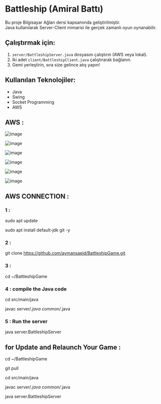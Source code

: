# Battleship (Amiral Battı)

Bu proje Bilgisayar Ağları dersi kapsamında geliştirilmiştir.  
Java kullanılarak Server-Client mimarisi ile gerçek zamanlı oyun oynanabilir.

## Çalıştırmak için:

1. `server/BattleshipServer.java` dosyasını çalıştırın (AWS veya lokal).
2. İki adet `client/BattleshipClient.java` çalıştırarak bağlanın.
3. Gemi yerleştirin, sıra size gelince atış yapın!

## Kullanılan Teknolojiler:
- Java
- Swing
- Socket Programming
- AWS

## AWS :

![image](https://github.com/user-attachments/assets/6e8b0332-b2d6-4e1b-8514-db355df5f96c)

![image](https://github.com/user-attachments/assets/5b8bdc16-2bcf-40cb-ab4c-c086c11829c8)

![image](https://github.com/user-attachments/assets/961187ce-e666-4649-b85e-457874beead2)

![image](https://github.com/user-attachments/assets/1dec4858-36e5-4054-b3f9-ba09b60f7d4d)

![image](https://github.com/user-attachments/assets/2a85bae9-2a1c-427a-adca-485e1877d45d)

![image](https://github.com/user-attachments/assets/1d1cbe02-d5ae-499a-8c1a-94445e241e35)


## AWS CONNECTION :
### 1 : 
sudo apt update

sudo apt install default-jdk git -y
### 2 :
git clone https://github.com/aymansaeid/BattleshipGame.git
### 3 :
cd ~/BattleshipGame
### 4 : compile the Java code
cd src/main/java

javac server/*.java common/*.java
### 5 : Run the server
java server.BattleshipServer
## for Update and Relaunch Your Game :

cd ~/BattleshipGame

git pull

cd src/main/java

javac server/*.java common/*.java

java server.BattleshipServer
